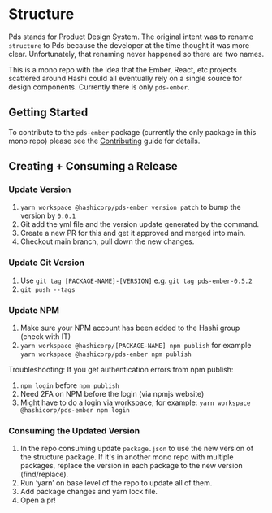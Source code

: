 # Structure

Pds stands for Product Design System.  The original intent was to rename `structure` to Pds because the developer at the time thought it was more clear.  Unfortunately, that renaming never happened so there are two names.

This is a mono repo with the idea that the Ember, React, etc projects scattered around Hashi could all eventually rely on a single source for design components.  Currently there is only `pds-ember`.

## Getting Started
To contribute to the `pds-ember` package (currently the only package in this mono repo) please see the [Contributing](packages/pds-ember/CONTRIBUTING.md) guide for details.


## Creating + Consuming a Release

### Update Version
1. `yarn workspace @hashicorp/pds-ember version patch` to bump the version by `0.0.1`
1. Git add the yml file and the version update generated by the command.
1. Create a new PR for this and get it approved and merged into main.
1. Checkout main branch, pull down the new changes.

### Update Git Version
1. Use `git tag [PACKAGE-NAME]-[VERSION]` e.g. `git tag pds-ember-0.5.2`
1. `git push --tags`

### Update NPM
1. Make sure your NPM account has been added to the Hashi group (check with IT)
1. `yarn workspace @hashicorp/[PACKAGE-NAME] npm publish` for example `yarn workspace @hashicorp/pds-ember npm publish`

Troubleshooting: If you get authentication errors from npm publish:
1. `npm login` before `npm publish`
1. Need 2FA on NPM before the login (via npmjs website)
1. Might have to do a login via workspace, for example: `yarn workspace @hashicorp/pds-ember npm login`

### Consuming the Updated Version
1. In the repo consuming update `package.json` to use the new version of the structure package.  If it's in another mono repo with multiple packages, replace the version in each package to the new version (find/replace).
1. Run ‘yarn’ on base level of the repo to update all of them.
1. Add package changes and yarn lock file.
1. Open a pr!
